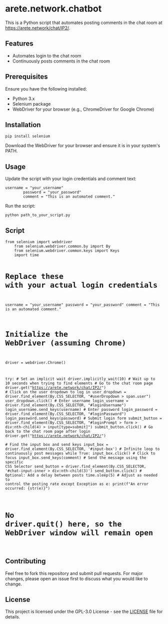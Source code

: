 <!DOCTYPE html>
<html lang="en">
<head>
    <meta charset="UTF-8">
    <meta name="viewport" content="width=device-width, initial-scale=1.0">
</head>
<body>
    <div class="container">
        <h1>arete.network.chatbot</h1>
        <p>This is a Python script that automates posting comments in the chat room at <a href="https://arete.network/chat/IP2/" target="_blank">https://arete.network/chat/IP2/</a>.</p>
        <h2>Features</h2>
        <ul>
            <li>Automates login to the chat room</li>
            <li>Continuously posts comments in the chat room</li>
        </ul>
        <h2>Prerequisites</h2>
        <p>Ensure you have the following installed:</p>
        <ul>
            <li>Python 3.x</li>
            <li>Selenium package</li>
            <li>WebDriver for your browser (e.g., ChromeDriver for Google Chrome)</li>
        </ul>
        <h2>Installation</h2>
        <pre><code>pip install selenium</code></pre>
        <p>Download the WebDriver for your browser and ensure it is in your system's PATH.</p>
        <h2>Usage</h2>
        <p>Update the script with your login credentials and comment text:</p>
        <pre><code>username = "your_username"
        password = "your_password"
        comment = "This is an automated comment."</code></pre>
         <p>Run the script:</p>
        <pre><code>python path_to_your_script.py</code></pre>
        <h2>Script</h2>
        <pre><code>from selenium import webdriver
    from selenium.webdriver.common.by import By
    from selenium.webdriver.common.keys import Keys
    import time

# Replace these with your actual login credentials
username = "your_username"
password = "your_password"
comment = "This is an automated comment."

# Initialize the WebDriver (assuming Chrome)
driver = webdriver.Chrome()

try:
    # Set an implicit wait
    driver.implicitly_wait(10)  # Wait up to 10 seconds when trying to find elements
    # Go to the chat room page
    driver.get("https://arete.network/chat/IP2/")
    # Click on the user dropdown to log in
    user_dropdown = driver.find_element(By.CSS_SELECTOR, "#userDropdown > span.user")
    user_dropdown.click()
    # Enter username
    login_username = driver.find_element(By.CSS_SELECTOR, "#loginUsername")
    login_username.send_keys(username)
    # Enter password
    login_password = driver.find_element(By.CSS_SELECTOR, "#loginPassword")
    login_password.send_keys(password)
    # Submit login form
    submit_button = driver.find_element(By.CSS_SELECTOR, "#loginPrompt > form > div:nth-child(4) > input[type=submit]")
    submit_button.click()
    # Go back to the chat room page after login
    driver.get("https://arete.network/chat/IP2/")  
    # Find the input box and send keys
    input_box = driver.find_element(By.CSS_SELECTOR, '#input-box')
    # Infinite loop to continuously post messages
    while True:
        input_box.click()  # Click to focus
        input_box.send_keys(comment)
        # Send the message using the specific CSS Selector
        send_button = driver.find_element(By.CSS_SELECTOR, '#chat-input-inner > div:nth-child(3)')
        send_button.click()
        # Optional: Add a delay between posts
        time.sleep(5)  # Adjust as needed to control the posting rate
except Exception as e:
    print(f"An error occurred: {str(e)}")
# No driver.quit() here, so the WebDriver window will remain open</code>
</pre>
        <h2>Contributing</h2>
        <p>Feel free to fork this repository and submit pull requests. For major changes, please open an issue first to discuss what you would like to change.</p>
        <h2>License</h2>
        <p>This project is licensed under the GPL-3.0 License - see the <a href="LICENSE" target="_blank">LICENSE</a> file for details.</p>
    </div>
</body>
</html>
